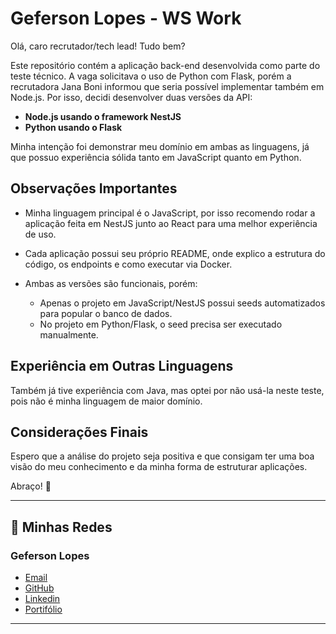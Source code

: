 # Geferson Lopes - WS Work

Olá, caro recrutador/tech lead! Tudo bem?

Este repositório contém a aplicação back-end desenvolvida como parte do teste técnico. A vaga solicitava o uso de Python com Flask, porém a recrutadora Jana Boni informou que seria possível implementar também em Node.js. Por isso, decidi desenvolver duas versões da API:

- **Node.js usando o framework NestJS**
- **Python usando o Flask**
  
Minha intenção foi demonstrar meu domínio em ambas as linguagens, já que possuo experiência sólida tanto em JavaScript quanto em Python.


## Observações Importantes

- Minha linguagem principal é o JavaScript, por isso recomendo rodar a aplicação feita em NestJS junto ao React para uma melhor experiência de uso.

- Cada aplicação possui seu próprio README, onde explico a estrutura do código, os endpoints e como executar via Docker.

- Ambas as versões são funcionais, porém:
  - Apenas o projeto em JavaScript/NestJS possui seeds automatizados para popular o banco de dados.
  - No projeto em Python/Flask, o seed precisa ser executado manualmente.


## Experiência em Outras Linguagens

Também já tive experiência com Java, mas optei por não usá-la neste teste, pois não é minha linguagem de maior domínio.

## Considerações Finais

Espero que a análise do projeto seja positiva e que consigam ter uma boa visão do meu conhecimento e da minha forma de estruturar aplicações.

Abraço! 👋

---

## 🚀 Minhas Redes

### Geferson Lopes
- [Email](https://mail.google.com/mail/?view=cm&fs=1&to=gefersonjefreey@gmail.com)
- [GitHub](https://github.com/GefersonLopes)  
- [Linkedin](https://www.linkedin.com/in/algeferson/)  
- [Portifólio](https://portifolio-cuw8.vercel.app/)  

---
